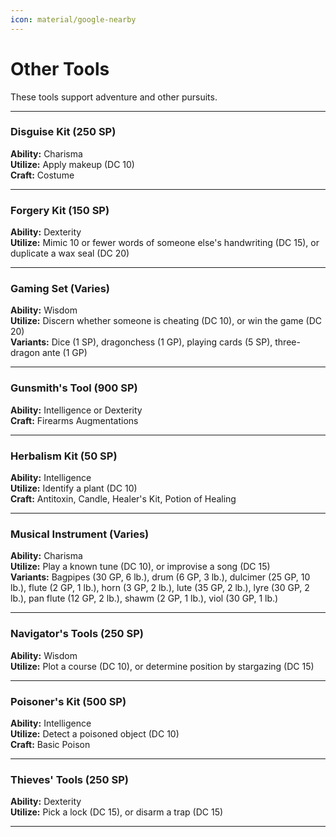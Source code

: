 ```yaml
---
icon: material/google-nearby
---
```


# Other Tools

These tools support adventure and other pursuits.

---

### Disguise Kit (250 SP)

**Ability:** Charisma  
**Utilize:** Apply makeup (DC 10)  
**Craft:** Costume

---

### Forgery Kit (150 SP)

**Ability:** Dexterity  
**Utilize:** Mimic 10 or fewer words of someone else's handwriting (DC 15), or duplicate a wax seal (DC 20)  

---

### Gaming Set (Varies)
**Ability:** Wisdom  
**Utilize:** Discern whether someone is cheating (DC 10), or win the game (DC 20)  
**Variants:** Dice (1 SP), dragonchess (1 GP), playing cards (5 SP), three-dragon ante (1 GP)

---

### Gunsmith's Tool (900 SP)

**Ability:** Intelligence or Dexterity    
**Craft:** Firearms Augmentations

---

### Herbalism Kit (50 SP)

**Ability:** Intelligence  
**Utilize:** Identify a plant (DC 10)  
**Craft:** Antitoxin, Candle, Healer's Kit, Potion of Healing

---

### Musical Instrument (Varies)
**Ability:** Charisma  
**Utilize:** Play a known tune (DC 10), or improvise a song (DC 15)  
**Variants:** Bagpipes (30 GP, 6 lb.), drum (6 GP, 3 lb.), dulcimer (25 GP, 10 lb.), flute (2 GP, 1 lb.), horn (3 GP, 2 lb.), lute (35 GP, 2 lb.), lyre (30 GP, 2 lb.), pan flute (12 GP, 2 lb.), shawm (2 GP, 1 lb.), viol (30 GP, 1 lb.)

---

### Navigator's Tools (250 SP)

**Ability:** Wisdom  
**Utilize:** Plot a course (DC 10), or determine position by stargazing (DC 15)

---

### Poisoner's Kit (500 SP)

**Ability:** Intelligence  
**Utilize:** Detect a poisoned object (DC 10)  
**Craft:** Basic Poison

---

### Thieves' Tools (250 SP)

**Ability:** Dexterity  
**Utilize:** Pick a lock (DC 15), or disarm a trap (DC 15)

---